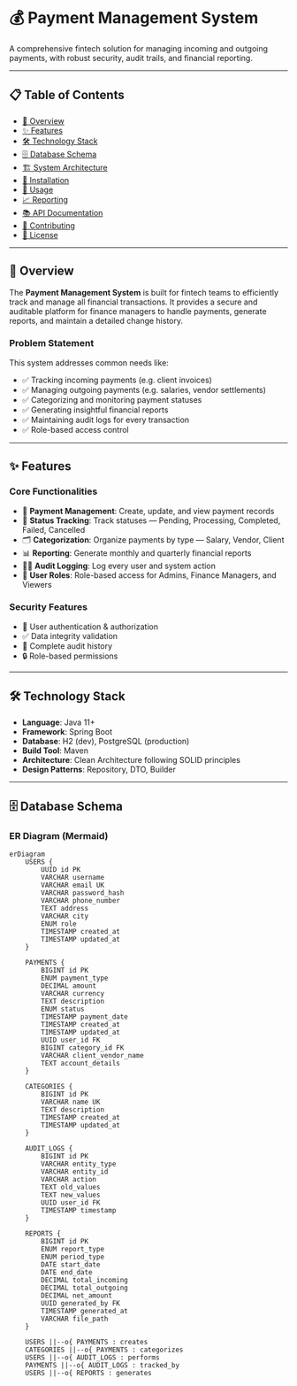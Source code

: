 # 💰 Payment Management System

A comprehensive fintech solution for managing incoming and outgoing payments, with robust security, audit trails, and financial reporting.

---

## 📋 Table of Contents

- [🎯 Overview](#-overview)
- [✨ Features](#-features)
- [🛠 Technology Stack](#-technology-stack)
- [🗄 Database Schema](#-database-schema)
- [🏗 System Architecture](#-system-architecture)
- [🚀 Installation](#-installation)
- [📖 Usage](#-usage)
- [📈 Reporting](#-reporting)
- [📚 API Documentation](#-api-documentation)
- [🤝 Contributing](#-contributing)
- [🪪 License](#-license)

---

## 🎯 Overview

The **Payment Management System** is built for fintech teams to efficiently track and manage all financial transactions. It provides a secure and auditable platform for finance managers to handle payments, generate reports, and maintain a detailed change history.

### Problem Statement

This system addresses common needs like:

- ✅ Tracking incoming payments (e.g. client invoices)
- ✅ Managing outgoing payments (e.g. salaries, vendor settlements)
- ✅ Categorizing and monitoring payment statuses
- ✅ Generating insightful financial reports
- ✅ Maintaining audit logs for every transaction
- ✅ Role-based access control

---

## ✨ Features

### Core Functionalities

- 🔁 **Payment Management**: Create, update, and view payment records  
- 🚦 **Status Tracking**: Track statuses — Pending, Processing, Completed, Failed, Cancelled  
- 🗂 **Categorization**: Organize payments by type — Salary, Vendor, Client  
- 📊 **Reporting**: Generate monthly and quarterly financial reports  
- 🕵️‍♂️ **Audit Logging**: Log every user and system action  
- 👥 **User Roles**: Role-based access for Admins, Finance Managers, and Viewers  

### Security Features

- 🔐 User authentication & authorization  
- ✅ Data integrity validation  
- 🧾 Complete audit history  
- 🔒 Role-based permissions

---

## 🛠 Technology Stack

- **Language**: Java 11+
- **Framework**: Spring Boot
- **Database**: H2 (dev), PostgreSQL (production)
- **Build Tool**: Maven
- **Architecture**: Clean Architecture following SOLID principles
- **Design Patterns**: Repository, DTO, Builder

---

## 🗄 Database Schema

### ER Diagram (Mermaid)

```mermaid
erDiagram
    USERS {
        UUID id PK
        VARCHAR username
        VARCHAR email UK
        VARCHAR password_hash
        VARCHAR phone_number
        TEXT address
        VARCHAR city
        ENUM role
        TIMESTAMP created_at
        TIMESTAMP updated_at
    }

    PAYMENTS {
        BIGINT id PK
        ENUM payment_type
        DECIMAL amount
        VARCHAR currency
        TEXT description
        ENUM status
        TIMESTAMP payment_date
        TIMESTAMP created_at
        TIMESTAMP updated_at
        UUID user_id FK
        BIGINT category_id FK
        VARCHAR client_vendor_name
        TEXT account_details
    }

    CATEGORIES {
        BIGINT id PK
        VARCHAR name UK
        TEXT description
        TIMESTAMP created_at
        TIMESTAMP updated_at
    }

    AUDIT_LOGS {
        BIGINT id PK
        VARCHAR entity_type
        VARCHAR entity_id
        VARCHAR action
        TEXT old_values
        TEXT new_values
        UUID user_id FK
        TIMESTAMP timestamp
    }

    REPORTS {
        BIGINT id PK
        ENUM report_type
        ENUM period_type
        DATE start_date
        DATE end_date
        DECIMAL total_incoming
        DECIMAL total_outgoing
        DECIMAL net_amount
        UUID generated_by FK
        TIMESTAMP generated_at
        VARCHAR file_path
    }

    USERS ||--o{ PAYMENTS : creates
    CATEGORIES ||--o{ PAYMENTS : categorizes
    USERS ||--o{ AUDIT_LOGS : performs
    PAYMENTS ||--o{ AUDIT_LOGS : tracked_by
    USERS ||--o{ REPORTS : generates
